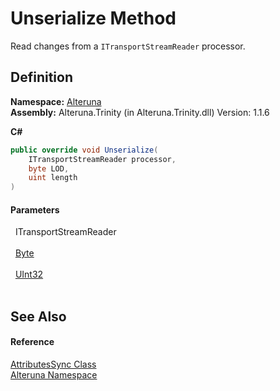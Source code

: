 # Unserialize Method


Read changes from a `ITransportStreamReader` processor.



## Definition
**Namespace:** <a href="N_Alteruna">Alteruna</a>  
**Assembly:** Alteruna.Trinity (in Alteruna.Trinity.dll) Version: 1.1.6

**C#**
``` C#
public override void Unserialize(
	ITransportStreamReader processor,
	byte LOD,
	uint length
)
```



#### Parameters
<dl><dt>  ITransportStreamReader</dt><dd> </dd><dt>  <a href="https://learn.microsoft.com/dotnet/api/system.byte" target="_blank" rel="noopener noreferrer">Byte</a></dt><dd> </dd><dt>  <a href="https://learn.microsoft.com/dotnet/api/system.uint32" target="_blank" rel="noopener noreferrer">UInt32</a></dt><dd> </dd></dl>

## See Also


#### Reference
<a href="T_Alteruna_AttributesSync">AttributesSync Class</a>  
<a href="N_Alteruna">Alteruna Namespace</a>  
